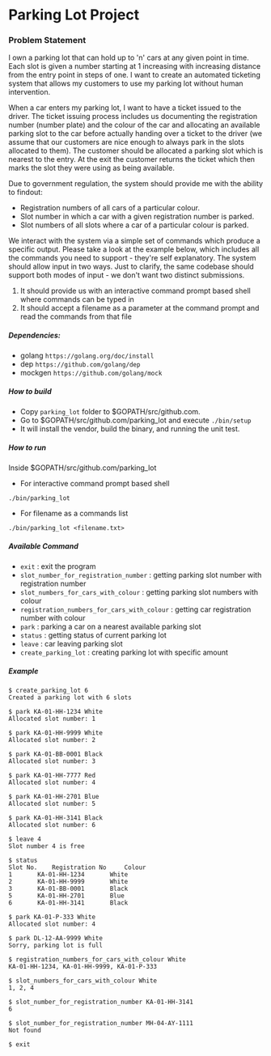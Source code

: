 # Parking Lot Project

### Problem Statement
I own a parking lot that can hold up to 'n' cars at any given point in time. Each slot is
given a number starting at 1 increasing with increasing distance from the entry point
in steps of one. I want to create an automated ticketing system that allows my
customers to use my parking lot without human intervention.

When a car enters my parking lot, I want to have a ticket issued to the driver. The
ticket issuing process includes us documenting the registration number (number
plate) and the colour of the car and allocating an available parking slot to the car
before actually handing over a ticket to the driver (we assume that our customers are
nice enough to always park in the slots allocated to them). The customer should be
allocated a parking slot which is nearest to the entry. At the exit the customer returns
the ticket which then marks the slot they were using as being available.

Due to government regulation, the system should provide me with the ability to findout:
- Registration numbers of all cars of a particular colour.
- Slot number in which a car with a given registration number is parked.
- Slot numbers of all slots where a car of a particular colour is parked.

We interact with the system via a simple set of commands which produce a specific
output. Please take a look at the example below, which includes all the commands
you need to support - they're self explanatory. The system should allow input in two
ways. Just to clarify, the same codebase should support both modes of input - we
don't want two distinct submissions.

1) It should provide us with an interactive command prompt based shell where
commands can be typed in
2) It should accept a filename as a parameter at the command prompt and read the
commands from that file

##### Dependencies:
 - golang `https://golang.org/doc/install`
 - dep `https://github.com/golang/dep`
 - mockgen `https://github.com/golang/mock`

##### How to build
- Copy `parking_lot` folder to $GOPATH/src/github.com.
- Go to $GOPATH/src/github.com/parking_lot and execute `./bin/setup`
- It will install the vendor, build the binary, and running the unit test.

##### How to run
Inside $GOPATH/src/github.com/parking_lot

- For interactive command prompt based shell
```
./bin/parking_lot
```

- For filename as a commands list
```
./bin/parking_lot <filename.txt>
```

##### Available Command
- `exit` : exit the program 
- `slot_number_for_registration_number` : getting parking slot number with registration number
- `slot_numbers_for_cars_with_colour` : getting parking slot numbers with colour
- `registration_numbers_for_cars_with_colour` : getting car registration number with colour
- `park` : parking a car on a nearest available parking slot
- `status` : getting status of current parking lot
- `leave` : car leaving parking slot
- `create_parking_lot` : creating parking lot with specific amount

##### Example
```
$ create_parking_lot 6
Created a parking lot with 6 slots

$ park KA-01-HH-1234 White
Allocated slot number: 1

$ park KA-01-HH-9999 White
Allocated slot number: 2

$ park KA-01-BB-0001 Black
Allocated slot number: 3

$ park KA-01-HH-7777 Red
Allocated slot number: 4

$ park KA-01-HH-2701 Blue
Allocated slot number: 5

$ park KA-01-HH-3141 Black
Allocated slot number: 6

$ leave 4
Slot number 4 is free

$ status
Slot No.	Registration No		Colour
1		KA-01-HH-1234		White
2		KA-01-HH-9999		White
3		KA-01-BB-0001		Black
5		KA-01-HH-2701		Blue
6		KA-01-HH-3141		Black

$ park KA-01-P-333 White
Allocated slot number: 4

$ park DL-12-AA-9999 White
Sorry, parking lot is full

$ registration_numbers_for_cars_with_colour White
KA-01-HH-1234, KA-01-HH-9999, KA-01-P-333

$ slot_numbers_for_cars_with_colour White
1, 2, 4

$ slot_number_for_registration_number KA-01-HH-3141
6

$ slot_number_for_registration_number MH-04-AY-1111
Not found

$ exit
```
